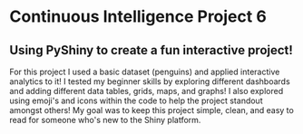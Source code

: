 # Continuous Intelligence Project 6
## Using PyShiny to create a fun interactive project!
  For this project I used a basic dataset (penguins) and applied interactive analytics to it! I tested my beginner skills by exploring different dashboards and adding different data tables, grids, maps, and graphs! I also explored using emoji's and icons within the code to help the project standout amongst others! My goal was to keep this project simple, clean, and easy to read for someone who's new to the Shiny platform.

